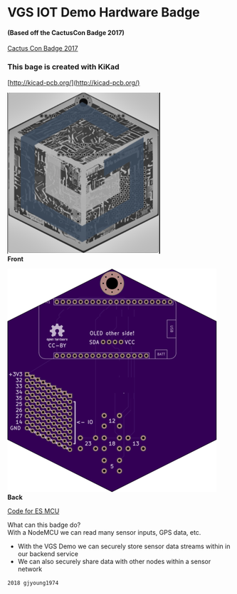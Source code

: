 # VGS IOT Demo Hardware Badge

#### (Based off the CactusCon Badge 2017)        
[Cactus Con Badge 2017](https://github.com/thatch/cactuscon-badge-2017)

### This bage is created with KiKad     
[http://kicad-pcb.org/](http://kicad-pcb.org/)

![Render of badge front](./vgs_badge_front.png)     
**Front**
  
![Render of badge back](./vgs_badge_back.png)    
**Back**  

[Code for ES MCU](https://github.com/gjyoung1974/vgs_iot_demo)   

What can this badge do?     
With a NodeMCU we can read many sensor inputs, GPS data, etc.
- With the VGS Demo we can securely store sensor data streams within in our backend service
- We can also securely share data with other nodes within a sensor network 

```
2018 gjyoung1974
```


